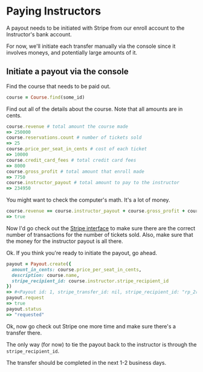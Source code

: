 # Paying Instructors

A payout needs to be initiated with Stripe from our enroll account to the Instructor's bank account. 

For now, we'll initiate each transfer manually via the console since it involves moneys, and potentially large amounts of it.

## Initiate a payout via the console

Find the course that needs to be paid out.

```ruby
course = Course.find(some_id)
```

Find out all of the details about the course. Note that all amounts are in cents.

```ruby
course.revenue # total amount the course made
=> 250000
course.reservations.count # number of tickets sold
=> 25
course.price_per_seat_in_cents # cost of each ticket
=> 10000
course.credit_card_fees # total credit card fees
=> 8000
course.gross_profit # total amount that enroll made
=> 7750
course.instructor_payout # total amount to pay to the instructor
=> 234950
```

You might want to check the computer's math. It's a lot of money.

```ruby
course.revenue == course.instructor_payout + course.gross_profit + course.credit_card_fees
=> true
```

Now I'd go check out the [Stripe interface](https://manage.stripe.com) to make sure there are the correct number of transactions for the number of tickets sold. Also, make sure that the money for the instructor payout is all there.

Ok. If you think you're ready to initiate the payout, go ahead.

```ruby
payout = Payout.create({
  amount_in_cents: course.price_per_seat_in_cents, 
  description: course.name, 
  stripe_recipient_id: course.instructor.stripe_recipient_id
})
=> #<Payout id: 1, stripe_transfer_id: nil, stripe_recipient_id: "rp_2rAHV7u3t4lL4i", status: "pending", description: "Test-Driven Development for Rails", amount_in_cents: 85000>
payout.request
=> true
payout.status
=> "requested"
```

Ok, now go check out Stripe one more time and make sure there's a transfer there.

The only way (for now) to tie the payout back to the instructor is through the `stripe_recipient_id`.

The transfer should be completed in the next 1-2 business days.